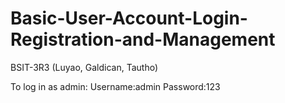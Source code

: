 # Basic-User-Account-Login-Registration-and-Management
BSIT-3R3 (Luyao, Galdican, Tautho)

To log in as admin:
Username:admin
Password:123
